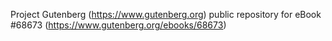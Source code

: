 Project Gutenberg (https://www.gutenberg.org) public repository for
eBook #68673 (https://www.gutenberg.org/ebooks/68673)
